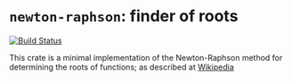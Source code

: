 `newton-raphson`: finder of roots
=================================

[![Build Status](https://travis-ci.org/sjmelia/newton-raphson.svg)](https://travis-ci.org/sjmelia/newton-raphson)

This crate is a minimal implementation of the Newton-Raphson method for
determining the roots of functions; as described at [Wikipedia](https://en.wikipedia.org/wiki/Newton%27s_method)
